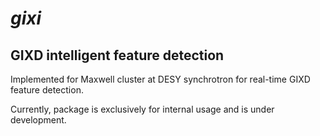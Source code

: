 # _gixi_
## GIXD intelligent feature detection


Implemented for Maxwell cluster at DESY synchrotron
for real-time GIXD feature detection.

Currently, package is exclusively for internal usage and is under development.
